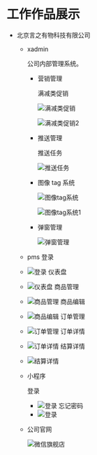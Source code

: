 # 工作作品展示

- 北京言之有物科技有限公司

  - xadmin

    公司内部管理系统。

    - 营销管理

      满减类促销

      ![满减类促销](./imgs/FireShot/promotion_full-decr_list.png)

      ![满减类促销2](./imgs/FireShot/promotion_full-decr_edit_id=3293.png)

    - 推送管理

      推送任务

      ![推送任务](./imgs/FireShot/push_task_edit_push_task_kind=0&id=111.png)

    - 图像 tag 系统

      ![图像tag系统](./imgs/imgtag-list.png)

      ![图像tag系统1](./imgs/imgtag-add.png)

    - 弹窗管理

      ![弹窗管理](./imgs/popup.png)

  - pms
    登录
  - ![登录](./imgs/pms/login.png)
    仪表盘
  - ![仪表盘](./imgs/pms/dashboard.png)
    商品管理
  - ![商品管理](./imgs/pms/3.png)
    商品编辑
  - ![商品编辑](./imgs/pms/4.png)
    订单管理
  - ![订单管理](./imgs/pms/5.png)
    订单详情
  - ![订单详情](./imgs/pms/6.png)
    结算详情
  - ![结算详情](./imgs/pms/7.png)

  - 小程序

    登录

    - ![登录](./imgs/mini/2.jpeg)
      忘记密码
    - ![登录](./imgs/mini/1.jpeg)

  - 公司官网

    ![微信旗舰店](./imgs/FireShot/wechat-store.html.png)
